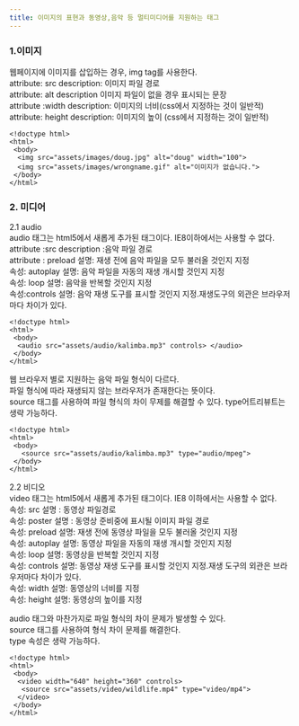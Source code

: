 ```yaml
---
title: 이미지의 표현과 동영상,음악 등 멀티미디어를 지원하는 태그
---
```


### 1.이미지
웹페이지에 이미지를 삽입하는 경우, img tag를 사용한다. <br>
attribute: src description: 이미지 파일 경로 <br>
attribute: alt description 이미지 파일이 없을 경우 표시되는 문장 <br>
attribute :width description: 이미지의 너비(css에서 지정하는 것이 일반적) <br>
attribute: height description: 이미지의 높이 (css에서 지정하는 것이 일반적) <br>
```
<!doctype html>
<html>
 <body>
  <img src="assets/images/doug.jpg" alt="doug" width="100">
  <img src="assets/images/wrongname.gif" alt="이미지가 없습니다.">
 </body>
</html>
```
### 2. 미디어
2.1 audio <br>
audio 태그는 html5에서 새롭게 추가된 태그이다. IE8이하에서는 사용할 수 없다.<br>
attribute :src description :음악 파일 경로 <br>
attribute : preload 설명: 재생 전에 음악 파일을 모두 불러올 것인지 지정 <br>
속성: autoplay 설명: 음악 파일을 자동의 재생 개시할 것인지 지정<br>
속성: loop 설명: 음악을 반복할 것인지 지정 <br>
속성:controls 설명: 음악 재생 도구를 표시할 것인지 지정.재생도구의 외관은 브라우저 마다 차이가 있다.<br>

```
<!doctype html>
<html>
 <body>
  <audio src="assets/audio/kalimba.mp3" controls> </audio>
 </body>
</html>
```
웹 브라우저 별로 지원하는 음악 파일 형식이 다르다. <br> 
파일 형식에 따라 재생되지 않는 브라우저가 존재한다는 뜻이다. <br>
source 태그를 사용하여 파일 형식의 차이 무제를 해결할 수 있다. type어트리뷰트는 생략 가능하다.<br>
```
<!doctype html>
<html>
 <body>
   <source src="assets/audio/kalimba.mp3" type="audio/mpeg">
 </body>
</html>
```
2.2 비디오 <br>
video 태그는 html5에서 새롭게 추가된 태그이다. IE8 이하에서는 사용할 수 없다. <br>
속성: src 설명 : 동영상 파일경로 <br>
속성: poster 설명 : 동영상 준비중에 표시될 이미지 파일 경로<br>
속성: preload 설명: 재생 전에 동영상 파일을 모두 불러올 것인지 지정 <br>
속성: autoplay 설명: 동영상 파일을 자동의 재생 개시할 것인지 지정 <br>
속성: loop 설명: 동영상을 반복할 것인지 지정 <br>
속성: controls 설명: 동영상 재생 도구를 표시할 것인지 지정.재생 도구의 외관은 브라우저마다 차이가 있다. <br>
속성: width 설명: 동영상의 너비를 지정<br>
속성: height 설명: 동영상의 높이를 지정<br>

audio 태그와 마찬가지로 파일 형식의 차이 문제가 발생할 수 있다. <br>
source 태그를 사용하여 형식 차이 문제를 해결한다. <br>
type 속성은 생략 가능하다. <br>
```
<!doctype html>
<html>
 <body>
  <video width="640" height="360" controls>
   <source src="assets/video/wildlife.mp4" type="video/mp4">
  </video>
 </body>
</html>
```
